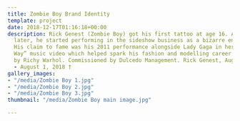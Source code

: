 ```yaml
---
title: Zombie Boy Brand Identity
template: project
date: 2018-12-17T01:16:18+00:00
description: Rick Genest (Zombie Boy) got his first tattoo at age 16. A few years
  later, he started performing in the sideshow business as a bizarre entertainer internationally.
  His claim to fame was his 2011 performance alongside Lady Gaga in her “Born This
  Way” music video which helped spark his fashion and modelling career. Photography
  by Richy Warhol. Commissioned by Dulcedo Management. Rick Genest, August 7, 1985
  - August 1, 2018 †
gallery_images:
- "/media/Zombie Boy 1.jpg"
- "/media/Zombie Boy 2.jpg"
- "/media/Zombie Boy 3.jpg"
thumbnail: "/media/Zombie Boy main image.jpg"

---
```

